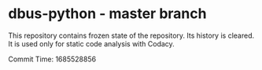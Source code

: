 # dbus-python - master branch

This repository contains frozen state of the repository.
Its history is cleared. It is used only for static code
analysis with Codacy.

Commit Time: 1685528856